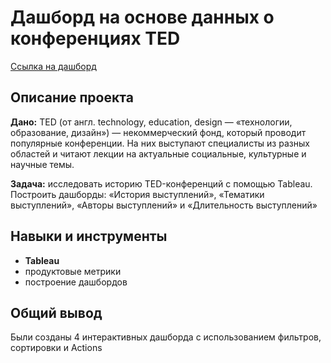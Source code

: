 # Дашборд на основе данных о конференциях TED
[Ссылка на дашборд](https://public.tableau.com/app/profile/arina.arina3101/viz/Project_Tableau_Gavrilova/Story?publish=yes)

## Описание проекта
**Дано:** TED (от англ. technology, education, design — «технологии, образование, дизайн») — некоммерческий фонд, который проводит популярные конференции. На них выступают специалисты из разных областей и читают лекции на актуальные социальные, культурные и научные темы. 

**Задача:** исследовать историю TED-конференций с помощью Tableau. Построить дашборды: «История выступлений», «Тематики выступлений», «Авторы выступлений» и «Длительность выступлений»

## Навыки и инструменты
- **Tableau**
- продуктовые метрики
- построение дашбордов

## Общий вывод
Были созданы 4 интерактивных дашборда с использованием фильтров, сортировки и Actions
